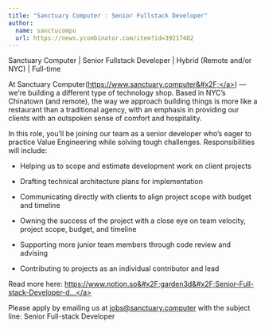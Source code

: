 ```yaml
---
title: "Sanctuary Computer : Senior Fullstack Developer"
author:
  name: sanctucompu
  url: https://news.ycombinator.com/item?id=39217482
---
```

Sanctuary Computer | Senior Fullstack Developer | Hybrid (Remote and&#x2F;or NYC) | Full-time

At Sanctuary Computer(<a href="https:&#x2F;&#x2F;www.sanctuary.computer&#x2F;" rel="nofollow">https:&#x2F;&#x2F;www.sanctuary.computer&#x2F;</a>) — we’re building a different type of technology shop. Based in NYC’s Chinatown (and remote), the way we approach building things is more like a restaurant than a traditional agency, with an emphasis in providing our clients with an outspoken sense of comfort and hospitality.

In this role, you’ll be joining our team as a senior developer who’s eager to practice Value Engineering while solving tough challenges. Responsibilities will include:

- Helping us to scope and estimate development work on client projects

- Drafting technical architecture plans for implementation

- Communicating directly with clients to align project scope with budget and timeline

- Owning the success of the project with a close eye on team velocity, project scope, budget, and timeline

- Supporting more junior team members through code review and advising

- Contributing to projects as an individual contributor and lead

Read more here: <a href="https:&#x2F;&#x2F;www.notion.so&#x2F;garden3d&#x2F;Senior-Full-stack-Developer-de17f758bfe74a9ea7929b0006fab7fc" rel="nofollow">https:&#x2F;&#x2F;www.notion.so&#x2F;garden3d&#x2F;Senior-Full-stack-Developer-d...</a>

Please apply by emailing us at jobs@sanctuary.computer with the subject line: Senior Full-stack Developer
